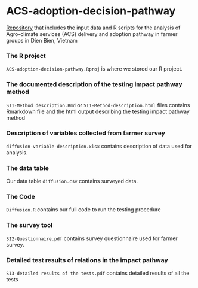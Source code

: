 # ACS-adoption-decision-pathway

[Repository](https://github.com/ThiThuGiangLuu/ACS-adoption-decision-pathway) that includes the input data and R scripts for the analysis of Agro-climate services (ACS) delivery and adoption pathway in farmer groups in Dien Bien, Vietnam

### The R project
`ACS-adoption-decision-pathway.Rproj` is where we stored our R project.

### The documented description of the testing impact pathway method
`SI1-Method description.Rmd` or `SI1-Method-description.html` files contains Rmarkdown file and the html output describing the testing impact pathway method


### Description of variables collected from farmer survey
`diffusion-variable-description.xlsx` contains description of data used for analysis. 

### The data table
Our data table `diffusion.csv` contains surveyed data.

### The Code
`Diffusion.R` contains our full code to run the testing procedure 

### The survey tool
`SI2-Questionnaire.pdf` contains survey questionnaire used for farmer survey.

### Detailed test results of relations in the impact pathway 

`SI3-detailed results of the tests.pdf` contains detailed results of all the tests



